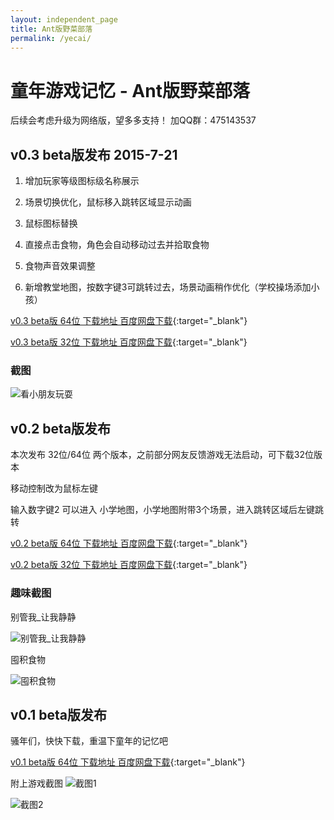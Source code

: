 ```yaml
---
layout: independent_page
title: Ant版野菜部落
permalink: /yecai/
---
```


# 童年游戏记忆 - Ant版野菜部落

后续会考虑升级为网络版，望多多支持！ 加QQ群：475143537

## v0.3 beta版发布 2015-7-21

1. 增加玩家等级图标级名称展示

2. 场景切换优化，鼠标移入跳转区域显示动画

3. 鼠标图标替换

4. 直接点击食物，角色会自动移动过去并拾取食物

5. 食物声音效果调整

6. 新增教堂地图，按数字键3可跳转过去，场景动画稍作优化（学校操场添加小孩）

[v0.3 beta版 64位 下载地址 百度网盘下载](http://pan.baidu.com/s/1sjE8D2l){:target="_blank"}

[v0.3 beta版 32位 下载地址 百度网盘下载](http://pan.baidu.com/s/1sjC6JA9){:target="_blank"}

### 截图

![看小朋友玩耍](http://7xk402.com1.z0.glb.clouddn.com/blog_v_0_3_01.png)

## v0.2 beta版发布

本次发布 32位/64位 两个版本，之前部分网友反馈游戏无法启动，可下载32位版本

移动控制改为鼠标左键

输入数字键2 可以进入 小学地图，小学地图附带3个场景，进入跳转区域后左键跳转

[v0.2 beta版 64位 下载地址 百度网盘下载](http://pan.baidu.com/s/1i38dnM1){:target="_blank"}

[v0.2 beta版 32位 下载地址 百度网盘下载](http://pan.baidu.com/s/1hqzrMp2){:target="_blank"}

### 趣味截图

别管我_让我静静

![别管我_让我静静](http://7xk402.com1.z0.glb.clouddn.com/blog_v_0_2_funny_01.jpg)

囤积食物

![囤积食物](http://7xk402.com1.z0.glb.clouddn.com/blog_v_0_2_funny_02.png)

## v0.1 beta版发布

骚年们，快快下载，重温下童年的记忆吧

[v0.1 beta版 64位 下载地址 百度网盘下载](http://pan.baidu.com/s/1pJxH4kN){:target="_blank"}

附上游戏截图
![截图1](http://7xk402.com1.z0.glb.clouddn.com/blog_v_0_1_play_screen_01.png)

![截图2](http://7xk402.com1.z0.glb.clouddn.com/blog_v_0_1_play_screen_02.png)

